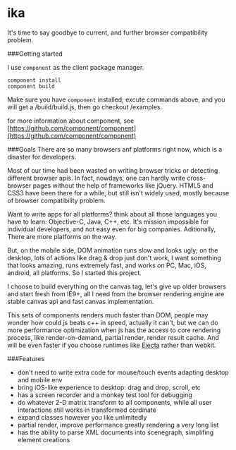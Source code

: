 ika
============
It's time to say goodbye to current, and further browser compatibility problem.

###Getting started

I use `component` as the client package manager.

    component install
    component build
    
Make sure you have `component` installed; excute commands above, and you will get a /build/build.js, then go checkout /examples.

for more information about component, see [https://github.com/component/component](https://github.com/component/component)

###Goals
There are so many browsers anf platforms right now, which is a disaster for developers.

Most of our time had been wasted on writing browser tricks or detecting different browser apis. In fact, nowdays, one can hardly write cross-browser pages without the help of frameworks like jQuery. HTML5 and CSS3 have been there for a while, but still isn't widely used, mostly because of browser compatibility problem.

Want to write apps for all platforms? think about all those languages you have to learn: Objective-C, Java, C++, etc. It's mission impossible for individual developers, and not easy even for big companies. Aditionally, There are more platforms on the way.

But, on the mobile side, DOM animation runs slow and looks ugly; on the desktop, lots of actions like drag & drop just don't work, I want something that looks amazing, runs extremely fast, and works on PC, Mac, iOS, android, all platforms. So I started this project.

I choose to build everything on the canvas tag, let's give up older browsers and start fresh from IE9+, all I need from the browser rendering engine are stable canvas api and fast canvas implementation.

This sets of components renders much faster than DOM, people may wonder how could js beats c++ in speed, actually it can't, but we can do more performance optimization when js has the access to core rendering process, like render-on-demand, partial render, render result cache. And will be even faster if you choose runtimes like [Ejecta](https://github.com/phoboslab/Ejecta) rather than webkit.


###Features
* don't need to write extra code for mouse/touch events adapting desktop and mobile env
* bring iOS-like experience to desktop: drag and drop, scroll, etc
* has a screen recorder and a monkey test tool for debugging
* do whatever 2-D matrix transform to all components, while all user interactions still works in transformed cordinate
* expand classes however you like unlimitedly
* partial render, improve performance greatly rendering a very long list
* has the ability to parse XML documents into scenegraph, simplifing element creations